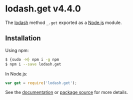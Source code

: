 # lodash.get v4.4.0

The [lodash](https://lodash.com/) method `_.get` exported as a [Node.js](https://nodejs.org/) module.

## Installation

Using npm:
```bash
$ {sudo -H} npm i -g npm
$ npm i --save lodash.get
```

In Node.js:
```js
var get = require('lodash.get');
```

See the [documentation](https://lodash.com/docs#get) or [package source](https://github.com/lodash/lodash/blob/4.4.0-npm-packages/lodash.get) for more details.
